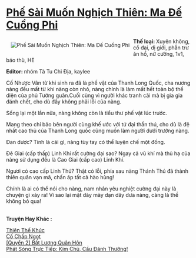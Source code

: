 <a href="https://utruyen.com/truyen/phe-sai-muon-nghich-thien-ma-de-cuong-phi/16146/" title="Phế Sài Muốn Nghịch Thiên: Ma Đế Cuồng Phi"><h1>Phế Sài Muốn Nghịch Thiên: Ma Đế Cuồng Phi</h1></a><div style="display:table"><img align="right" style="float: left; padding: 10px;" src="https://utruyen.com/images/story/200x260/phe-sai-muon-nghich-thien-ma-de-cuong-phi.jpg" alt="Phế Sài Muốn Nghịch Thiên: Ma Đế Cuồng Phi"><b>Thế loại: </b>Xuyên không, cổ đại, dị giới, phẫn trư ăn hổ, nữ cường, 1v1, báo thù, HE<p></p><b>Editor: </b>nhóm Tà Tu Chi Địa, kaylee<p></p>Cố Nhược Vân từ khi sinh ra đã là phế vật của Thanh Long Quốc, cha nương nàng đều mất từ khi nàng còn nhỏ, nàng chính là làm mất hết toàn bộ thể diện của phủ Tướng quân.Cuối cùng vì người khác tranh cãi mà bị gia gia đánh chết, cho dù đấy không phải lỗi của nàng.<p></p>Sống lại một lần nữa, nàng không còn là tiểu thư phế vật lúc trước.<p></p>Mang theo chí bảo bên người cùng khế ước với tứ đại thần thú, cho dù là đệ nhất cao thủ của Thanh Long quốc cũng muốn làm người dưới trướng nàng.<p></p>Đan dược? Tính là cái gì, nàng tùy tay có thể luyện chế một đống.<p></p>Đê Giai (cấp thấp) Linh Khí rất cường đại sao? Ngay cả vũ khí mà thủ hạ của nàng sử dụng đều là Cao Giai (cấp cao) Linh Khí.<p></p>Ngươi có cao cấp Linh Thú? Thật có lỗi, phía sau nàng Thánh Thú đã thành thiên quân vạn mã, chấn áp tất cả hào hùng!<p></p>Chính là ai có thể nói cho nàng, nam nhân yêu nghiệt cường đại này là chuyện gì xảy ra! Vì sao lại mặt dày mày dạn dây dưa nàng, càng là thề không bỏ qua!</div><p><br><b>Truyện Hay Khác :</b></p><a href="https://utruyen.com/truyen/thien-the-khuc/18965/" alt="Thiên Thế Khúc">Thiên Thế Khúc</a><br/><a href="https://github.com/quanluxury/ngontinhhot/tree/master/truyenhay/19088/" alt="Cố Chấp Ngọt">Cố Chấp Ngọt</a><br/><a href="https://github.com/quanluxury/ngontinhhot/tree/master/truyenhay/19358/" alt="[Quyển 2] Bất Lương Quân Hôn">[Quyển 2] Bất Lương Quân Hôn</a><br/><a href="https://github.com/quanluxury/ngontinhhot/tree/master/truyenhay/19270/" alt="Phát Sóng Trực Tiếp: Kim Chủ, Cầu Đánh Thưởng!">Phát Sóng Trực Tiếp: Kim Chủ, Cầu Đánh Thưởng!</a><br/>